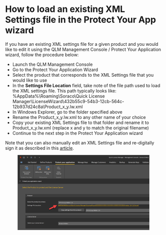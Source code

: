 # How to load an existing XML Settings file in the Protect Your App wizard

If you have an existing XML settings file for a given product and you would like to edit it using the QLM Management Console / Protect Your Application wizard, follow the procedure below:

* Launch the QLM Management Console
* Go to the Protect Your Application Wizard
* Select the product that corresponds to the XML Settings file that you would like to use
* In the **Settings File Location** field, take note of the file path used to load the XML settings file. This path typically looks like: %AppData%\Roaming\Soraco\Quick License Manager\LicenseWizard\432b55c9-54b3-12cb-564c-12b937d24c8a\Product\_x\_y.lw.xml
* In Windows Explorer, go to the folder specified above
* Rename the Product\_x\_y.lw.xml to any other name of your choice
* Copy your existing XML Settings file to that folder and rename it to Product\_x\_y.lw.xml (replace x and y to match the original filename)
* Continue to the next step in the Protect Your Application wizard

Note that you can also manually edit an XML Settings file and re-digitally sign it as described in this [article](https://docs.soraco.co/docs/faq/re-signing-the-xml-settings-file-after-modification).

<figure><img src="../.gitbook/assets/image (1) (1) (1) (1) (1) (1).png" alt=""><figcaption></figcaption></figure>


